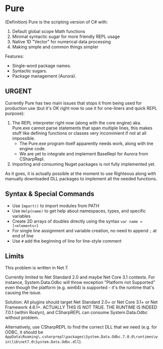 # Pure

(Definition) Pure is the scripting version of C# with:

1. Default global scope Math functions
2. Minimal syntactic sugar for more friendly REPL usage
3. Native 1D "Vector" for numerical data processing
4. Making simple and common things simpler

Features:

* Single-word package names.
* Syntactic sugars.
* Package management (Aurora).

## URGENT

Currently Pure has two main issues that stops it from being used for production use (but it's OK right now to use it for one-liners and quick REPL purpose):

1. The REPL interpreter right now (along with the core engine) aka. Pure.exe cannot parse statements that span multiple lines, this makes stuff like defining functions or classes very inconvinient if not at all impossible.
    * The Pure.exe program itself apparently needs work, along with tne engine code.
    * We are yet to integrate and implement BaseRepl for Aurora from CSharpRepl.
2. Importing and consuming Nuget packages is not fully implemented yet.

As it goes, it is actually possible at the moment to use Righteous along with manually downloaded DLL packages to implement all the needed functions.

## Syntax & Special Commands

* Use `Import()` to import modules from PATH
* Use `Help(name)` to get help about namespaces, types, and specific variables
* Create 2D arrays of doubles directly using the syntax `var name = [<elements>]`
* For single line assignment and variable creation, no need to append `;` at end of line
* Use `#` add the beginning of line for line-style comment

## Limits

This problem is written in Net 7.

Currently limited to Net Standard 2.0 and maybe Net Core 3.1 contexts. For instance, System.Data.Odbc will throw exception "Platform not Supported" even though the platform (e.g. win64) is supported - it's the runtime that's causing the issue.

Solution: All plugins should target Net Standard 2.0+ or Net Core 3.1+ or Net Framework 4.6.1+.
ACTUALLY THIS IS NOT TRUE. THE RUNTIME IS INDEED 7.0.1 (within Roslyn), and CSharpREPL can consume System.Data.Odbc without problem.

Alternatively, use CSharpREPL to find the correct DLL that we need (e.g. for ODBC, it should be `AppData\Roaming\.csharprepl\packages\System.Data.Odbc.7.0.0\runtimes\win\lib\net7.0\System.Data.Odbc.dll`).